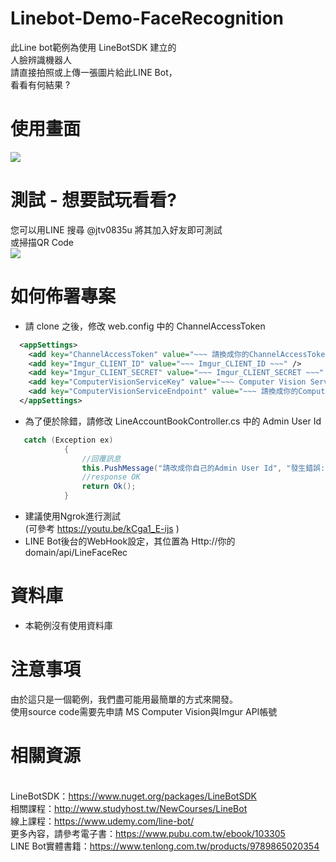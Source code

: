 Linebot-Demo-FaceRecognition
===

此Line bot範例為使用 LineBotSDK 建立的 <br>
人臉辨識機器人 <br>
請直接拍照或上傳一張圖片給此LINE Bot，<br>
看看有何結果 ? <br>

使用畫面
===
 ![](https://i.imgur.com/QQbP3eX.png)

測試 - 想要試玩看看?
===
您可以用LINE 搜尋 @jtv0835u 將其加入好友即可測試 <br>
或掃描QR Code <br>
![](https://i.imgur.com/5b7b4n0.png)

如何佈署專案
===
* 請 clone 之後，修改 web.config 中的 ChannelAccessToken
```xml
  <appSettings>
    <add key="ChannelAccessToken" value="~~~ 請換成你的ChannelAccessToken ~~~" />
    <add key="Imgur_CLIENT_ID" value="~~~ Imgur_CLIENT_ID ~~~" />
    <add key="Imgur_CLIENT_SECRET" value="~~~ Imgur_CLIENT_SECRET ~~~" />
    <add key="ComputerVisionServiceKey" value="~~~ Computer Vision Service Key ~~~" />
    <add key="ComputerVisionServiceEndpoint" value="~~~ 請換成你的Computer Vision Service Endpoint ~~~" />
  </appSettings>
```
* 為了便於除錯，請修改 LineAccountBookController.cs 中的 Admin User Id
```csharp
   catch (Exception ex)
            {
                //回覆訊息
                this.PushMessage("請改成你自己的Admin User Id", "發生錯誤:\n" + ex.Message);
                //response OK
                return Ok();
            }
```
* 建議使用Ngrok進行測試 <br/>
(可參考 https://youtu.be/kCga1_E-ijs ) 
* LINE Bot後台的WebHook設定，其位置為 Http://你的domain/api/LineFaceRec

資料庫
===
* 本範例沒有使用資料庫
 
注意事項
===
由於這只是一個範例，我們盡可能用最簡單的方式來開發。 <br/>
使用source code需要先申請 MS Computer Vision與Imgur API帳號

相關資源 
===
<br/>LineBotSDK：https://www.nuget.org/packages/LineBotSDK
<br/>相關課程：http://www.studyhost.tw/NewCourses/LineBot
<br/>線上課程：https://www.udemy.com/line-bot/
<br/>更多內容，請參考電子書：https://www.pubu.com.tw/ebook/103305
<br/>LINE Bot實體書籍：https://www.tenlong.com.tw/products/9789865020354


